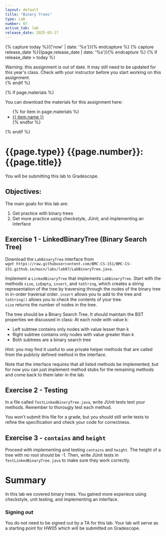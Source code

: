 ```yaml
---
layout: default
title: "Binary Trees"
type: Lab
number: 07
active_tab: lab
release_date: 2025-03-17
---
```


<!-- Check whether the assignment is ready to release -->
{% capture today %}{{'now' | date: '%s'}}{% endcapture %}
{% capture release_date %}{{page.release_date | date: '%s'}}{% endcapture %}
{% if release_date > today %} 
<div class="alert alert-danger">
Warning: this assignment is out of date.  It may still need to be updated for this year's class.  Check with your instructor before you start working on this assignment.
</div>
{% endif %}
<!-- End of check whether the assignment is up to date -->


<!-- Check whether the assignment is up to date -->
<!--{% capture this_year %}{{'now' | date: '%Y'}}{% endcapture %}
{% capture due_year %}{{page.due_date | date: '%Y'}}{% endcapture %}
{% if this_year != due_year %} 
<div class="alert alert-danger">
Warning: this assignment is out of date.  It may still need to be updated for this year's class.  Check with your instructor before you start working on this assignment.
</div>
{% endif %}-->
<!-- End of check whether the assignment is up to date -->



{% if page.materials %}
<div class="alert alert-info">
You can download the materials for this assignment here:
<ul>
{% for item in page.materials %}
<li><a href="{{item.url}}">{{ item.name }}</a></li>
{% endfor %}
</ul>

</div>
{% endif %}





{{page.type}} {{page.number}}: {{page.title}}
=============================================================
You will be submitting this lab to Gradescope. 

## Objectives:

The main goals for this lab are:
1. Get practice with binary trees
1. Get more practice using checkstyle, JUnit, and implementing an interface

## Exercise 1 - LinkedBinaryTree (Binary Search Tree) 

Download the `LabBinaryTree` interface from  
`wget https://raw.githubusercontent.com/BMC-CS-151/BMC-CS-151.github.io/main/labs/lab07/LabBinaryTree.java`. 

Implement a `LinkedBinaryTree` that implements `LabBinaryTree`.
Start with the methods `size`, `isEmpty`, `insert`,
and `toString`, which creates a string representation
of the tree by traversing through the nodes
of the binary tree in in-order traversal order. 
`insert` allows you to add to the tree and `toString()` allows
you to check the contents of your tree.   
`size` returns the number of nodes in the tree. 

The tree should be a Binary Search Tree. It should maintain the BST properties we discussed in class:
At each node with value k:  
- Left subtree contains only nodes with value lesser than k   
- Right subtree contains only nodes with value greater than k
- Both subtrees are a binary search tree

Hint: you may find it useful to use private helper methods that are called from the publicly defined method in the interface.

Note that the interface requires that all listed methods be 
implemented, but for now you can just implement method stubs for 
the remaining methods
and come back to them later in the lab.

## Exercise 2 - Testing
In a file called `TestLinkedBinaryTree.java`,
write JUnit tests test your methods. 
Remember to thorougly test each method. 

You won't submit this file for a grade, but you should still write tests to refine the specification and check your code for correctness.

## Exercise 3 - `contains` and `height`
Proceed with implementing and testing `contains` and `height`.
The height of a tree with no root should be -1.
Then, write JUnit tests in `TestLinkedBinaryTree.java` to 
make sure they work correctly.


# Summary

In this lab we covered binary trees. You gained more experiece using
checkstyle, unit testing, and implementing an interface.

### Signing out
You do not need to be signed out by a TA for this lab. Your lab will serve as a starting point for HW05 which will be submitted on Gradescope.
